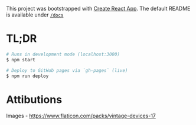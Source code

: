 This project was bootstrapped with [Create React App](https://github.com/facebook/create-react-app). The default README is available under [`/docs`](./docs/create_react_app.md)

# TL;DR #

```sh
# Runs in development mode (localhost:3000)
$ npm start

# Deploy to GitHub pages via `gh-pages` (live)
$ npm run deploy
```

# Attibutions #
Images - https://www.flaticon.com/packs/vintage-devices-17